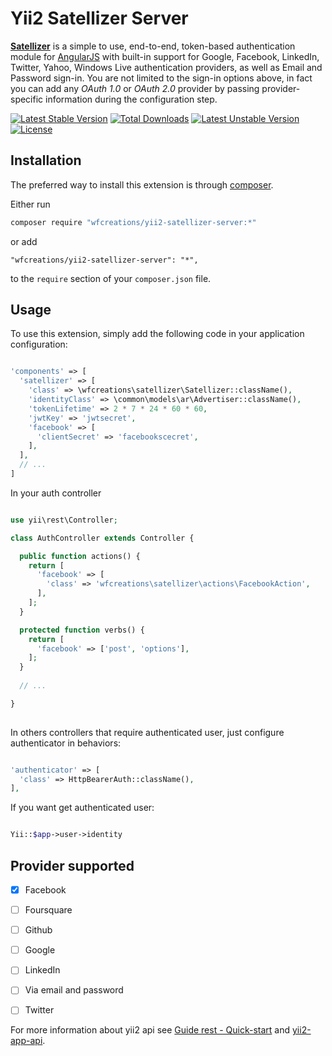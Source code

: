 # Yii2 Satellizer Server

[**Satellizer**](https://github.com/sahat/satellizer) is a simple to use, end-to-end, token-based authentication module
for [AngularJS](http://angularjs.org) with built-in support for Google, Facebook,
LinkedIn, Twitter, Yahoo, Windows Live authentication providers, as well as Email and Password
sign-in. You are not limited to the sign-in options above, in fact you can add
any *OAuth 1.0* or *OAuth 2.0* provider by passing provider-specific information
during the configuration step.

[![Latest Stable Version](https://poser.pugx.org/wfcreations/yii2-satellizer-server/v/stable)](https://packagist.org/packages/wfcreations/yii2-satellizer-server) [![Total Downloads](https://poser.pugx.org/wfcreations/yii2-satellizer-server/downloads)](https://packagist.org/packages/wfcreations/yii2-satellizer-server) [![Latest Unstable Version](https://poser.pugx.org/wfcreations/yii2-satellizer-server/v/unstable)](https://packagist.org/packages/wfcreations/yii2-satellizer-server) [![License](https://poser.pugx.org/wfcreations/yii2-satellizer-server/license)](https://packagist.org/packages/wfcreations/yii2-satellizer-server)

Installation
------------

The preferred way to install this extension is through [composer](https://getcomposer.org/).

Either run

```bash
composer require "wfcreations/yii2-satellizer-server:*"
```

or add

```
"wfcreations/yii2-satellizer-server": "*",
```

to the `require` section of your `composer.json` file.

Usage
-----

To use this extension, simply add the following code in your application configuration:

```php

'components' => [
  'satellizer' => [
    'class' => \wfcreations\satellizer\Satellizer::className(),
    'identityClass' => \common\models\ar\Advertiser::className(),
    'tokenLifetime' => 2 * 7 * 24 * 60 * 60,
    'jwtKey' => 'jwtsecret',
    'facebook' => [
      'clientSecret' => 'facebookscecret',
    ],
  ],
  // ...
]

```

In your auth controller

```php

use yii\rest\Controller;

class AuthController extends Controller {

  public function actions() {
    return [
      'facebook' => [
        'class' => 'wfcreations\satellizer\actions\FacebookAction',
      ],
    ];
  }

  protected function verbs() {
    return [
      'facebook' => ['post', 'options'],
    ];
  }
  
  // ...

}
  
```

In others controllers that require authenticated user, just configure authenticator in behaviors:

```php

'authenticator' => [
  'class' => HttpBearerAuth::className(),
],

```

If you want get authenticated user:

```php

Yii::$app->user->identity

```

Provider supported
-----

- [X] Facebook
- [ ] Foursquare
- [ ] Github
- [ ] Google
- [ ] LinkedIn
- [ ] Via email and password
- [ ] Twitter



For more information about yii2 api see [Guide rest - Quick-start](http://www.yiiframework.com/doc-2.0/guide-rest-quick-start.html) and [yii2-app-api](https://github.com/wfcreations/yii2-app-api).
